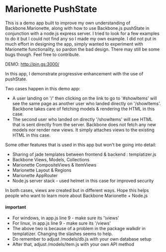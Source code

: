 # Marionette PushState
This is a demo app built to improve my own understanding of Backbone.Marionette, along with how to use Backbone.js pushState in conjunction with a node.js express server. I tried to look for a few examples to do it but I could not find any so I made my own example. I did not put in much effort in designing the app, simply wanted to experiment with Marionette functionality, so pardon the bad design. There may still be some bugs though. Feel free to contribute.

DEMO: http://pin.gs:3000/

In this app, I demonstrate progressive enhancement with the use of pushState. 

Two cases happen in this demo app:

* A user landing on '/' then clicking on the link to go to '#showItems' will see the same page as another user who landed directly on '/showItems'. Backbone takes care of fetching models & rendering the HTML in this case.
* The second user who landed on directly '/showItems' will see HTML that is sent directly from the server. Backbone does not fetch any new models nor render new views. It simply attaches views to the existing HTML in this case. 

Some other features that is used in this app but won't be going into detail:
* Sharing of jade templates between frontend & backend : templatizer.js
* Backbone Views, Models, Collections
* Marionette CompositeViews & ItemViews
* Marionette Layout & Regions
* Marionette AppRouter
* Node.js server stack - used helmet in this case for improved security

In both cases, views are created but in different ways. Hope this helps people who want to learn more about Backbone Marionette + Node.js


#### important
* For windows, in app.js line 9 - make sure its '\\views'
* For linux, in app.js line 9 - make sure its '/views'
* The above two is because of a problem in the package walkdir in templatizer. Changing the slashes seems to help.
* Do remember to adjust /models/db.js with your own database setup
* After that, adjust /models/item.js with your own API method